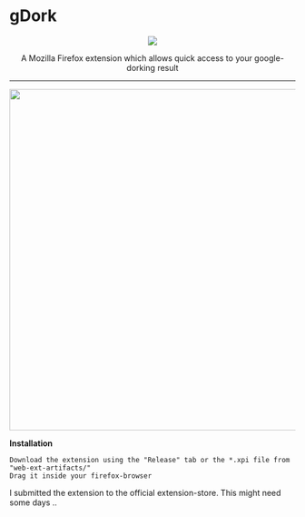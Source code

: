 # gDork

<p align="center">
  <img src="https://abload.de/img/gd-64ipjri.png">
  <p align="center">A Mozilla Firefox extension which allows quick access to your google-dorking result</p>
</p>
<hr>
<p align="center">
  <img width="600" src="https://i.imgur.com/KVhLqid.png">
</p>

**Installation**
```
Download the extension using the "Release" tab or the *.xpi file from "web-ext-artifacts/"
Drag it inside your firefox-browser
```
I submitted the extension to the official extension-store. This might need some days ..
